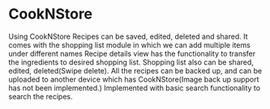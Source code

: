 # CookNStore
Using CookNStore Recipes can be saved, edited, deleted and shared.
It comes with the shopping list module in which we can add multiple items under different names
Recipe details view has the functionality to transfer the ingredients to desired shopping list.
Shopping list also can be shared, edited, deleted(Swipe delete).
All the recipes can be backed up, and can be uploaded to another device which has CookNStore(Image back up support has not been implemented.)
Implemented with basic search functionality  to search the recipes.
